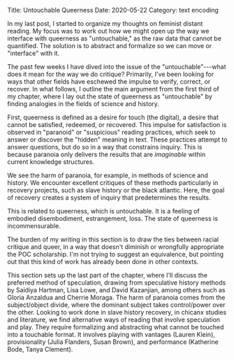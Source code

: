 Title: Untouchable Queerness
Date: 2020-05-22
Category: text encoding

In my last post, I started to organize my thoughts on feminist distant
reading. My focus was to work out how we might open up the way we
interface with queerness as "untouchable," as the raw data that cannot
be quantified. The solution is to abstract and formalize so we can
move or "interface" with it.

The past few weeks I have dived into the issue of the
"untouchable"---what does it mean for the way we do critique?
Primarily, I've been looking for ways that other fields have eschewed
the impulse to verify, correct, or recover. In what follows, I outline
the main argument from the first third of my chapter, where I lay out
the state of queerness as "untouchable" by finding analogies in the
fields of science and history. 

First, queerness is defined as a desire for touch (the digital), a
desire that cannot be satisfied, redeemed, or recovered. This impulse
for satisfaction is observed in "paranoid" or "suspicious" reading
practices, which seek to answer or discover the "hidden" meaning in
text. These practices attempt to answer questions, but do so in a way
that constrains inquiry. This is because paranoia only delivers the
results that are *imaginable* within current knowledge structures.

We see the harm of paranoia, for example, in methods of science and
history. We encounter excellent critiques of these methods particularly
in recovery projects, such as slave history or the black
atlantic. Here, the goal of recovery creates a system of inquiry that
predetermines the results.

This is related to queerness, which is untouchable. It is a feeling of
embodied disembodiment, estrangement, loss. The state of queerness is
incommensurable. 

The burden of my writing in this section is to draw the ties between
racial critique and queer, in a way that doesn't diminish or
wrongfully appropriate the POC scholarship. I'm not trying to suggest
an equivalence, but pointing out that this kind of work has already
been done in other contexts. 

This section sets up the last part of the chapter, where I'll discuss
the preferred method of speculation, drawing from speculative history
methods by Saidiya Hartman, Lisa Lowe, and David Kazanjian, among
others such as Gloria Anzaldua and Cherrie Moraga. The harm of
paranoia comes from the subject/object divide, where the dominant
subject takes control/power over the other. Looking to work done in
slave history recovery, in chicanx studies and literature, we find
alternative ways of reading that involve speculation and play. They
require formalizing and abstracting what cannot be touched into a
touchable format. It involves playing with vantages (Lauren Klein),
provisionality (Julia Flanders, Susan Brown), and performance
(Katherine Bode, Tanya Clement). 



